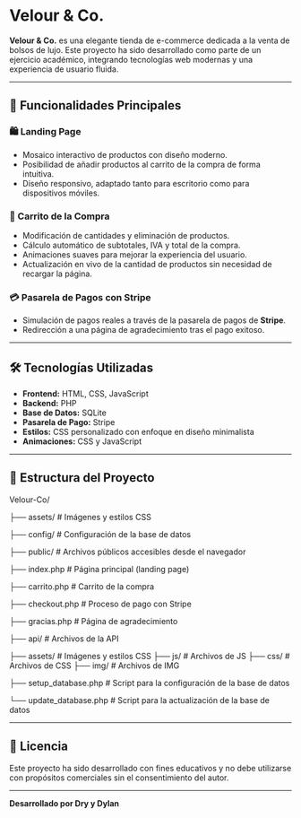 # Velour & Co.

**Velour & Co.** es una elegante tienda de e-commerce dedicada a la venta de bolsos de lujo. Este proyecto ha sido desarrollado como parte de un ejercicio académico, integrando tecnologías web modernas y una experiencia de usuario fluida.

---

## 🚀 Funcionalidades Principales

### 🛍️ Landing Page
- Mosaico interactivo de productos con diseño moderno.
- Posibilidad de añadir productos al carrito de la compra de forma intuitiva.
- Diseño responsivo, adaptado tanto para escritorio como para dispositivos móviles.

### 🛒 Carrito de la Compra
- Modificación de cantidades y eliminación de productos.
- Cálculo automático de subtotales, IVA y total de la compra.
- Animaciones suaves para mejorar la experiencia del usuario.
- Actualización en vivo de la cantidad de productos sin necesidad de recargar la página.

### 💳 Pasarela de Pagos con Stripe
- Simulación de pagos reales a través de la pasarela de pagos de **Stripe**.
- Redirección a una página de agradecimiento tras el pago exitoso.

---

## 🛠️ Tecnologías Utilizadas

- **Frontend:** HTML, CSS, JavaScript
- **Backend:** PHP
- **Base de Datos:** SQLite
- **Pasarela de Pago:** Stripe
- **Estilos:** CSS personalizado con enfoque en diseño minimalista
- **Animaciones:** CSS y JavaScript

---

## 📁 Estructura del Proyecto

Velour-Co/

├── assets/               # Imágenes y estilos CSS

├── config/               # Configuración de la base de datos

├── public/               # Archivos públicos accesibles desde el navegador

  ├── index.php           # Página principal (landing page)
  
  ├── carrito.php         # Carrito de la compra
  
  ├── checkout.php        # Proceso de pago con Stripe
  
  ├── gracias.php         # Página de agradecimiento
  
  ├── api/                # Archivos de la API
  
  ├── assets/             # Imágenes y estilos CSS
    ├── js/               # Archivos de JS
    ├── css/              # Archivos de CSS
    ├── img/              # Archivos de IMG
    
├── setup_database.php    # Script para la configuración de la base de datos

└── update_database.php   # Script para la actualización de la base de datos


---

## 🧾 Licencia
Este proyecto ha sido desarrollado con fines educativos y no debe utilizarse con propósitos comerciales sin el consentimiento del autor.

---

**Desarrollado por Dry y Dylan**

